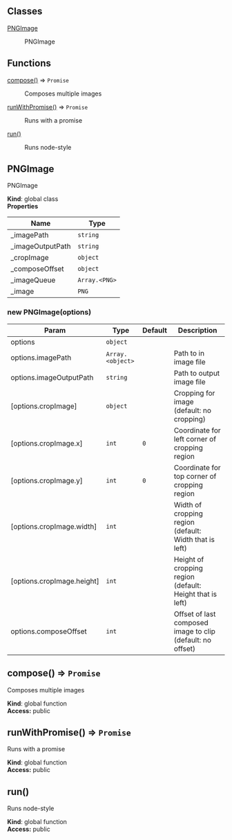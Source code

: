 ## Classes

<dl>
<dt><a href="#PNGImage">PNGImage</a></dt>
<dd><p>PNGImage</p>
</dd>
</dl>

## Functions

<dl>
<dt><a href="#compose">compose()</a> ⇒ <code>Promise</code></dt>
<dd><p>Composes multiple images</p>
</dd>
<dt><a href="#runWithPromise">runWithPromise()</a> ⇒ <code>Promise</code></dt>
<dd><p>Runs with a promise</p>
</dd>
<dt><a href="#run">run()</a></dt>
<dd><p>Runs node-style</p>
</dd>
</dl>

<a name="PNGImage"></a>

## PNGImage
PNGImage

**Kind**: global class  
**Properties**

| Name | Type |
| --- | --- |
| _imagePath | <code>string</code> | 
| _imageOutputPath | <code>string</code> | 
| _cropImage | <code>object</code> | 
| _composeOffset | <code>object</code> | 
| _imageQueue | <code>Array.&lt;PNG&gt;</code> | 
| _image | <code>PNG</code> | 

<a name="new_PNGImage_new"></a>

### new PNGImage(options)

| Param | Type | Default | Description |
| --- | --- | --- | --- |
| options | <code>object</code> |  |  |
| options.imagePath | <code>Array.&lt;object&gt;</code> |  | Path to in image file |
| options.imageOutputPath | <code>string</code> |  | Path to output image file |
| [options.cropImage] | <code>object</code> | <code></code> | Cropping for image (default: no cropping) |
| [options.cropImage.x] | <code>int</code> | <code>0</code> | Coordinate for left corner of cropping region |
| [options.cropImage.y] | <code>int</code> | <code>0</code> | Coordinate for top corner of cropping region |
| [options.cropImage.width] | <code>int</code> |  | Width of cropping region (default: Width that is left) |
| [options.cropImage.height] | <code>int</code> |  | Height of cropping region (default: Height that is left) |
| options.composeOffset | <code>int</code> |  | Offset of last composed image to clip (default: no offset) |

<a name="compose"></a>

## compose() ⇒ <code>Promise</code>
Composes multiple images

**Kind**: global function  
**Access:** public  
<a name="runWithPromise"></a>

## runWithPromise() ⇒ <code>Promise</code>
Runs with a promise

**Kind**: global function  
**Access:** public  
<a name="run"></a>

## run()
Runs node-style

**Kind**: global function  
**Access:** public  

